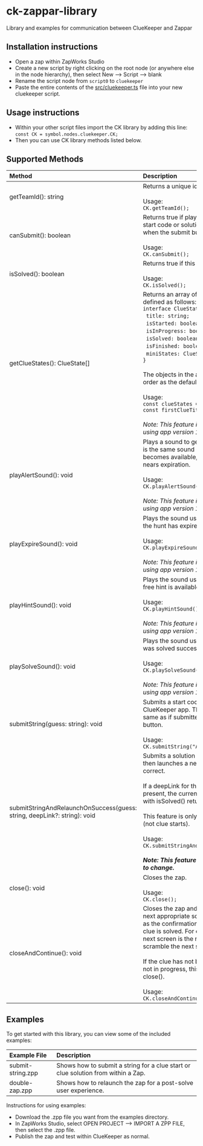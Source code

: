 # ck-zappar-library
Library and examples for communication between ClueKeeper and Zappar

## Installation instructions
- Open a zap within ZapWorks Studio
- Create a new script by right clicking on the root node (or anywhere else in the node hierarchy), then select New --> Script --> blank
- Rename the script node from `script0` to `cluekeeper`
- Paste the entire contents of the [src/cluekeeper.ts](https://raw.githubusercontent.com/cluekeeper/ck-zappar-library/master/src/cluekeeper.ts) file into your new cluekeeper script.

## Usage instructions
- Within your other script files import the CK library by adding this line:<br>
    `const CK = symbol.nodes.cluekeeper.CK;`
- Then you can use CK library methods listed below.

## Supported Methods
| Method | Description |
|:--- |:--- |
| getTeamId(): string | Returns a unique identifier for the team.<br><br>Usage:<br>`CK.getTeamId();` |
| canSubmit(): boolean | Returns true if players can submit a string as a start code or solution. This corresponds to when the submit button is enabled.<br><br>Usage:<br>`CK.canSubmit();` |
| isSolved(): boolean | Returns true if this clue has been solved.<br><br>Usage:<br>`CK.isSolved();` |
| getClueStates(): ClueState[] | Returns an array of `ClueState` objects, each defined as follows:<br>`interface ClueState {`<br>&nbsp;&nbsp;`title: string;`<br>&nbsp;&nbsp;`isStarted: boolean;`<br>&nbsp;&nbsp;`isInProgress: boolean;`<br>&nbsp;&nbsp;`isSolved: boolean;`<br>&nbsp;&nbsp;`isFinished: boolean;`<br>&nbsp;&nbsp;`miniStates: ClueState[];`<br>`}`<br><br>The objects in the array will be in the same order as the default clue order for the hunt.<br><br>Usage:<br>`const clueStates = CK.getClueStates();`<br>`const firstClueTitle = clueStates[0].title;`<br><br>*Note: This feature is only available to players using app version 1.14.0 and higher.* |
| playAlertSound(): void | Plays a sound to get the user's attention. This is the same sound used when a new message becomes available, a clue opens, or a clue nears expiration.<br><br>Usage:<br>`CK.playAlertSound();`<br><br>*Note: This feature is only available to players using app version 1.14.0 and higher.* |
| playExpireSound(): void | Plays the sound used to indicate that a clue or the hunt has expired.<br><br>Usage:<br>`CK.playExpireSound();`<br><br>*Note: This feature is only available to players using app version 1.14.0 and higher.* |
| playHintSound(): void | Plays the sound used to indicate that a new free hint is available.<br><br>Usage:<br>`CK.playHintSound();`<br><br>*Note: This feature is only available to players using app version 1.14.0 and higher.* |
| playSolveSound(): void | Plays the sound used to indicate that a clue was solved successfully.<br><br>Usage:<br>`CK.playSolveSound();`<br><br>*Note: This feature is only available to players using app version 1.14.0 and higher.* |
| submitString(guess: string): void | Submits a start code or solution to the ClueKeeper app.  The response will be the same as if submitted manually via the submit button.<br><br>Usage:<br>`CK.submitString("ABC");` |
| submitStringAndRelaunchOnSuccess(guess: string, deepLink?: string): void | Submits a solution to the ClueKeeper app, then launches a new zap if the guess is correct.<br><br>If a deepLink for the subsequent zap is not present, the current zap will be relaunched with isSolved() returning true.<br><br>This feature is only available for clue solves (not clue starts). <br><br>Usage:<br>`CK.submitStringAndRelaunchOnSuccess("ABC");`<br><br>***Note: This feature is experimental and likely to change.*** |
| close(): void | Closes the zap.<br><br>Usage:<br>`CK.close();` |
| closeAndContinue(): void | Closes the zap and navigates the player to the next appropriate screen, using the same logic as the confirmation dialog presented when a clue is solved. For example, in a linear hunt the next screen is the next clue, while in a scramble the next screen is the clue list.<br><br>If the clue has not been solved or the hunt is not in progress, this behaves the same as close().<br><br>Usage:<br>`CK.closeAndContinue();` |

## Examples
To get started with this library, you can view some of the included examples:

| Example File | Description |
|:--- |:--- |
| submit-string.zpp | Shows how to submit a string for a clue start or clue solution from within a Zap. |
| double-zap.zpp | Shows how to relaunch the zap for a post-solve user experience. |

Instructions for using examples:
- Download the .zpp file you want from the examples directory.
- In ZapWorks Studio, select OPEN PROJECT --> IMPORT A ZPP FILE, then select the .zpp file.
- Publish the zap and test within ClueKeeper as normal.
